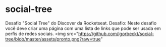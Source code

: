 # social-tree
Desafio "Social Tree" do Discover da Rocketseat. Desafio: Neste desafio você deve criar uma página com uma lista de links que pode ser usada em perfis de redes sociais.
<img src="https://github.com/igorbeckt/social-tree/blob/master/assets/pronto.png?raw=true"
